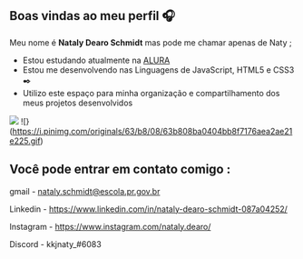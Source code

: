 ## Boas vindas ao meu perfil 🎧

Meu nome é **Nataly Dearo Schmidt** mas pode me chamar apenas de Naty ;

- Estou estudando atualmente na [ALURA](https://www.alura.com.br)
- Estou me desenvolvendo nas Linguagens de JavaScript, HTML5 e CSS3 ✒️
- Utilizo este espaço para minha organização e compartilhamento dos meus projetos desenvolvidos

![](https://media.tenor.com/i1tN3J_smWUAAAAi/aesthetic.gif)
![}(https://i.pinimg.com/originals/63/b8/08/63b808ba0404bb8f7176aea2ae21e225.gif)

## Você pode entrar em contato comigo :   

gmail - nataly.schmidt@escola.pr.gov.br

Linkedin - https://www.linkedin.com/in/nataly-dearo-schmidt-087a04252/

Instagram - https://www.instagram.com/nataly.dearo/

Discord - kkjnaty_#6083
